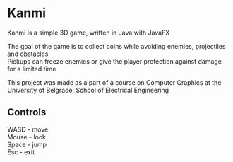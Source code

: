 # Kanmi
Kanmi is a simple 3D game, written in Java with JavaFX

The goal of the game is to collect coins while avoiding enemies, projectiles and obstacles  
Pickups can freeze enemies or give the player protection against damage for a limited time

This project was made as a part of a course on Computer Graphics at the University of Belgrade, School of Electrical Engineering

## Controls
WASD - move  
Mouse - look  
Space - jump  
Esc - exit  
